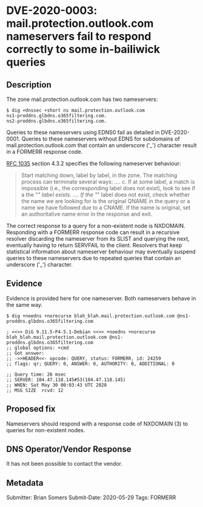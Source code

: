 # DVE-2020-0003: mail.protection.outlook.com nameservers fail to respond correctly to some in-bailiwick queries

## Description

The zone mail.protection.outlook.com has two nameservers:

```
$ dig +dnssec +short ns mail.protection.outlook.com
ns1-proddns.glbdns.o365filtering.com.
ns2-proddns.glbdns.o365filtering.com.
```

Queries to these nameservers using EDNS0 fail as detailed in DVE-2020-0001.
Queries to these nameservers without EDNS for subdomains of mail.protection.outlook.com that contain an underscore ('_') character result in a FORMERR response code.

[RFC 1035](https://tools.ietf.org/html/rfc1035) section 4.3.2 specifies the following nameserver behaviour:

  > Start matching down, label by label, in the zone.  The matching process can terminate several ways:
  > ....
  > c. If at some label, a match is impossible (i.e., the corresponding label does not exist), look to see if a the "*" label exists.
  > ....
  >    If the "*" label does not exist, check whether the name we are looking for is the original QNAME in the query or a name we have followed due to a CNAME.  If the name is original, set an authoritative name error in the response and exit.

The correct response to a query for a non-existent node is NXDOMAIN.  Responding with a FORMERR response code can result in a recursive resolver discarding the nameserver from its SLIST and querying the next, eventually having to return SERVFAIL to the client.  Resolvers that keep statistical information about nameserver behaviour may eventually suspend queries to these nameservers due to repeated queries that contain an underscore ('_') character.

## Evidence

Evidence is provided here for one nameserver.  Both nameservers behave in the same way.

```
$ dig +noedns +norecurse blah_blah.mail.protection.outlook.com @ns1-proddns.glbdns.o365filtering.com

; <<>> DiG 9.11.5-P4-5.1-Debian <<>> +noedns +norecurse blah_blah.mail.protection.outlook.com @ns1-proddns.glbdns.o365filtering.com
;; global options: +cmd
;; Got answer:
;; ->>HEADER<<- opcode: QUERY, status: FORMERR, id: 24259
;; flags: qr; QUERY: 0, ANSWER: 0, AUTHORITY: 0, ADDITIONAL: 0

;; Query time: 26 msec
;; SERVER: 104.47.118.145#53(104.47.118.145)
;; WHEN: Sat May 30 00:03:43 UTC 2020
;; MSG SIZE  rcvd: 12
```

## Proposed fix

Nameservers should respond with a response code of NXDOMAIN (3) to queries for non-existent nodes.

## DNS Operator/Vendor Response

It has not been possible to contact the vendor.

## Metadata

Submitter: Brian Somers
Submit-Date: 2020-05-29
Tags: FORMERR
